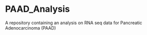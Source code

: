 # PAAD_Analysis
 A repository containing an analysis on RNA seq data for Pancreatic Adenocarcinoma (PAAD) 
